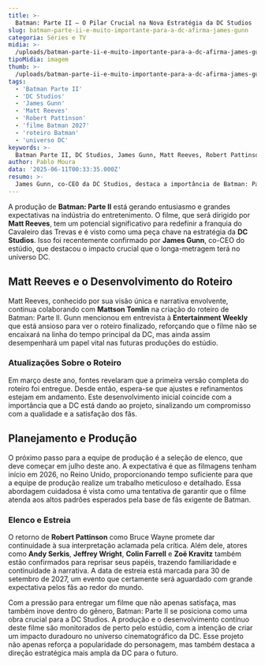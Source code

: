 ```yaml
---
title: >-
  Batman: Parte II – O Pilar Crucial na Nova Estratégia da DC Studios
slug: batman-parte-ii-e-muito-importante-para-a-dc-afirma-james-gunn
categoria: Séries e TV
midia: >-
  /uploads/batman-parte-ii-e-muito-importante-para-a-dc-afirma-james-gunn-thumb.jpg
tipoMidia: imagem
thumb: >-
  /uploads/batman-parte-ii-e-muito-importante-para-a-dc-afirma-james-gunn-thumb.jpg
tags:
  - 'Batman Parte II'
  - 'DC Studios'
  - 'James Gunn'
  - 'Matt Reeves'
  - 'Robert Pattinson'
  - 'filme Batman 2027'
  - 'roteiro Batman'
  - 'universo DC'
keywords: >-
  Batman Parte II, DC Studios, James Gunn, Matt Reeves, Robert Pattinson, filme Batman 2027, roteiro Batman, universo DC
author: Pablo Moura
data: '2025-06-11T00:33:35.000Z'
resumo: >-
  James Gunn, co-CEO da DC Studios, destaca a importância de Batman: Parte II para o futuro do estúdio, enquanto Matt Reeves e Mattson Tomlin trabalham no roteiro. As expectativas crescem com o início da seleção de elenco e filmagens programadas para 2026.
---
```


A produção de **Batman: Parte II** está gerando entusiasmo e grandes expectativas na indústria do entretenimento. O filme, que será dirigido por **Matt Reeves**, tem um potencial significativo para redefinir a franquia do Cavaleiro das Trevas e é visto como uma peça chave na estratégia da **DC Studios**. Isso foi recentemente confirmado por **James Gunn**, co-CEO do estúdio, que destacou o impacto crucial que o longa-metragem terá no universo DC.

## Matt Reeves e o Desenvolvimento do Roteiro

Matt Reeves, conhecido por sua visão única e narrativa envolvente, continua colaborando com **Mattson Tomlin** na criação do roteiro de Batman: Parte II. Gunn mencionou em entrevista à **Entertainment Weekly** que está ansioso para ver o roteiro finalizado, reforçando que o filme não se encaixará na linha do tempo principal da DC, mas ainda assim desempenhará um papel vital nas futuras produções do estúdio.

### Atualizações Sobre o Roteiro

Em março deste ano, fontes revelaram que a primeira versão completa do roteiro foi entregue. Desde então, espera-se que ajustes e refinamentos estejam em andamento. Este desenvolvimento inicial coincide com a importância que a DC está dando ao projeto, sinalizando um compromisso com a qualidade e a satisfação dos fãs.

## Planejamento e Produção

O próximo passo para a equipe de produção é a seleção de elenco, que deve começar em julho deste ano. A expectativa é que as filmagens tenham início em 2026, no Reino Unido, proporcionando tempo suficiente para que a equipe de produção realize um trabalho meticuloso e detalhado. Essa abordagem cuidadosa é vista como uma tentativa de garantir que o filme atenda aos altos padrões esperados pela base de fãs exigente de Batman.

### Elenco e Estreia

O retorno de **Robert Pattinson** como Bruce Wayne promete dar continuidade à sua interpretação aclamada pela crítica. Além dele, atores como **Andy Serkis**, **Jeffrey Wright**, **Colin Farrell** e **Zoë Kravitz** também estão confirmados para reprisar seus papéis, trazendo familiaridade e continuidade à narrativa. A data de estreia está marcada para 30 de setembro de 2027, um evento que certamente será aguardado com grande expectativa pelos fãs ao redor do mundo.

Com a pressão para entregar um filme que não apenas satisfaça, mas também inove dentro do gênero, Batman: Parte II se posiciona como uma obra crucial para a DC Studios. A produção e o desenvolvimento contínuo deste filme são monitorados de perto pelo estúdio, com a intenção de criar um impacto duradouro no universo cinematográfico da DC. Esse projeto não apenas reforça a popularidade do personagem, mas também destaca a direção estratégica mais ampla da DC para o futuro.